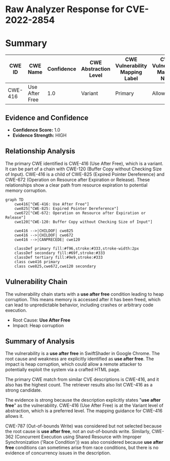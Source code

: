 # Raw Analyzer Response for CVE-2022-2854

# Summary
| CWE ID | CWE Name | Confidence | CWE Abstraction Level | CWE Vulnerability Mapping Label | CWE-Vulnerability Mapping Notes |
|---|---|---|---|---|---|
| CWE-416 | Use After Free | 1.0 | Variant | Primary | Allowed |

## Evidence and Confidence

*   **Confidence Score:** 1.0
*   **Evidence Strength:** HIGH

## Relationship Analysis
The primary CWE identified is CWE-416 (Use After Free), which is a variant. It can be part of a chain with CWE-120 (Buffer Copy without Checking Size of Input). CWE-416 is a child of CWE-825 (Expired Pointer Dereference) and CWE-672 (Operation on Resource after Expiration or Release). These relationships show a clear path from resource expiration to potential memory corruption.

```mermaid
graph TD
    cwe416["CWE-416: Use After Free"]
    cwe825["CWE-825: Expired Pointer Dereference"]
    cwe672["CWE-672: Operation on Resource after Expiration or Release"]
    cwe120["CWE-120: Buffer Copy without Checking Size of Input"]

    cwe416 -->|CHILDOF| cwe825
    cwe416 -->|CHILDOF| cwe672
    cwe416 -->|CANPRECEDE| cwe120
    
    classDef primary fill:#f96,stroke:#333,stroke-width:2px
    classDef secondary fill:#69f,stroke:#333
    classDef tertiary fill:#9e9,stroke:#333
    class cwe416 primary
    class cwe825,cwe672,cwe120 secondary
```

## Vulnerability Chain
The vulnerability chain starts with a **use after free** condition leading to heap corruption. This means memory is accessed after it has been freed, which can lead to unpredictable behavior, including crashes or arbitrary code execution.
  - Root Cause: **Use After Free**
  - Impact: Heap corruption

## Summary of Analysis
The vulnerability is a **use after free** in SwiftShader in Google Chrome. The root cause and weakness are explicitly identified as **use after free**. The impact is heap corruption, which could allow a remote attacker to potentially exploit the system via a crafted HTML page.

The primary CWE match from similar CVE descriptions is CWE-416, and it also has the highest count. The retriever results also list CWE-416 as a strong candidate.

The evidence is strong because the description explicitly states "**use after free**" as the vulnerability. CWE-416 (Use After Free) is at the Variant level of abstraction, which is a preferred level. The mapping guidance for CWE-416 allows it.

CWE-787 (Out-of-bounds Write) was considered but not selected because the root cause is **use after free**, not an out-of-bounds write. Similarly, CWE-362 (Concurrent Execution using Shared Resource with Improper Synchronization ('Race Condition')) was also considered because **use after free** conditions can sometimes arise from race conditions, but there is no evidence of concurrency issues in the description.
